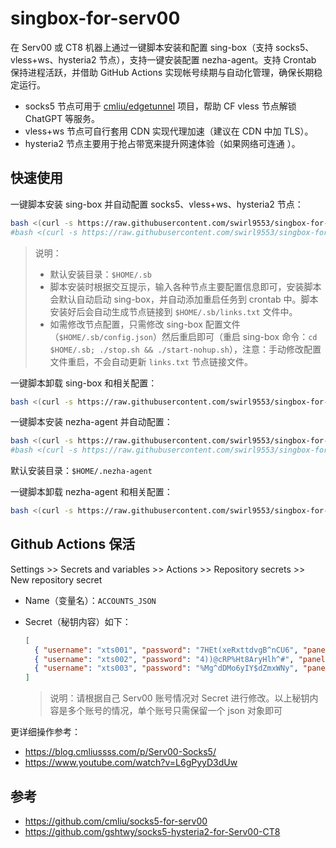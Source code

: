 # singbox-for-serv00

在 Serv00 或 CT8 机器上通过一键脚本安装和配置 sing-box（支持 socks5、vless+ws、hysteria2 节点），支持一键安装配置 nezha-agent。支持 Crontab 保持进程活跃，并借助 GitHub Actions 实现帐号续期与自动化管理，确保长期稳定运行。

- socks5 节点可用于 [cmliu/edgetunnel](https://github.com/cmliu/edgetunnel) 项目，帮助 CF vless 节点解锁 ChatGPT 等服务。
- vless+ws 节点可自行套用 CDN 实现代理加速（建议在 CDN 中加 TLS）。
- hysteria2 节点主要用于抢占带宽来提升网速体验（如果网络可连通 ）。


## 快速使用

一键脚本安装 sing-box 并自动配置 socks5、vless+ws、hysteria2 节点：

```bash
bash <(curl -s https://raw.githubusercontent.com/swirl9553/singbox-for-serv00/main/singbox/singbox_install.sh)
#bash <(curl -s https://raw.githubusercontent.com/swirl9553/singbox-for-serv00/refs/heads/main/singbox/singbox_install.sh)
```

> 说明：
>
> - 默认安装目录：`$HOME/.sb`
> - 脚本安装时根据交互提示，输入各种节点主要配置信息即可，安装脚本会默认自动启动 sing-box，并自动添加重启任务到 crontab 中。脚本安装好后会自动生成节点链接到 `$HOME/.sb/links.txt` 文件中。
> - 如需修改节点配置，只需修改 sing-box 配置文件（`$HOME/.sb/config.json`）然后重启即可（重启  sing-box 命令：`cd $HOME/.sb; ./stop.sh && ./start-nohup.sh`），注意：手动修改配置文件重启，不会自动更新 `links.txt` 节点链接文件。

一键脚本卸载 sing-box 和相关配置：

```bash
bash <(curl -s https://raw.githubusercontent.com/swirl9553/singbox-for-serv00/main/singbox/singbox_uninstall.sh)
```


一键脚本安装 nezha-agent 并自动配置：

```bash
bash <(curl -s https://raw.githubusercontent.com/swirl9553/singbox-for-serv00/main/nezha/nezha_install.sh)
#bash <(curl -s https://raw.githubusercontent.com/swirl9553/singbox-for-serv00/refs/heads/main/nezha/nezha_install.sh)
```

默认安装目录：`$HOME/.nezha-agent`

一键脚本卸载 nezha-agent 和相关配置：

```bash
bash <(curl -s https://raw.githubusercontent.com/swirl9553/singbox-for-serv00/main/nezha/nezha_uninstall.sh)
```




## Github Actions 保活

Settings >> Secrets and variables >> Actions >> Repository secrets >> New repository secret
- Name（变量名）：`ACCOUNTS_JSON`
- Secret（秘钥内容）如下：

    ```json
    [
      { "username": "xts001", "password": "7HEt(xeRxttdvgB^nCU6", "panel": "panel4.serv00.com", "ssh": "s4.serv00.com" },
      { "username": "xts002", "password": "4))@cRP%Ht8AryHlh^#", "panel": "panel7.serv00.com", "ssh": "s7.serv00.com" },
      { "username": "xts003", "password": "%Mg^dDMo6yIY$dZmxWNy", "panel": "panel.ct8.pl", "ssh": "s1.ct8.pl" }
    ]
    ```
    
    > 说明：请根据自己 Serv00 账号情况对 Secret 进行修改。以上秘钥内容是多个账号的情况，单个账号只需保留一个 json 对象即可

更详细操作参考：

- https://blog.cmliussss.com/p/Serv00-Socks5/
- https://www.youtube.com/watch?v=L6gPyyD3dUw

## 参考

- https://github.com/cmliu/socks5-for-serv00
- https://github.com/gshtwy/socks5-hysteria2-for-Serv00-CT8